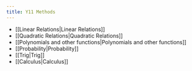 ```yaml
---
title: Y11 Methods
---
```


- [[Linear Relations|Linear Relations]]
- [[Quadratic Relations|Quadratic Relations]]
- [[Polynomials and other functions|Polynomials and other functions]]
- [[Probability|Probability]]
- [[Trig|Trig]]
- [[Calculus|Calculus]]